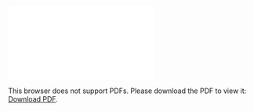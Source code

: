 <object data="christ-in-song/CIS1908pdfs/059.pdf" type="application/pdf" width="100%" height="1024px">
    <embed src="christ-in-song/CIS1908pdfs/059.pdf">
        <p>This browser does not support PDFs. Please download the PDF to view it: <a href="christ-in-song/CIS1908pdfs/059.pdf">Download PDF</a>.</p>
    </embed>
</object>
